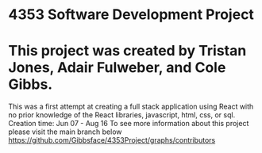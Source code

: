 # 4353 Software Development Project
# This project was created by Tristan Jones, Adair Fulweber, and Cole Gibbs.

This was a first attempt at creating a full stack application using React with no prior knowledge of the React libraries, javascript, html, css, or sql.
Creation time: Jun 07 - Aug 16
To see more information about this project please visit the main branch below
https://github.com/Gibbsface/4353Project/graphs/contributors
